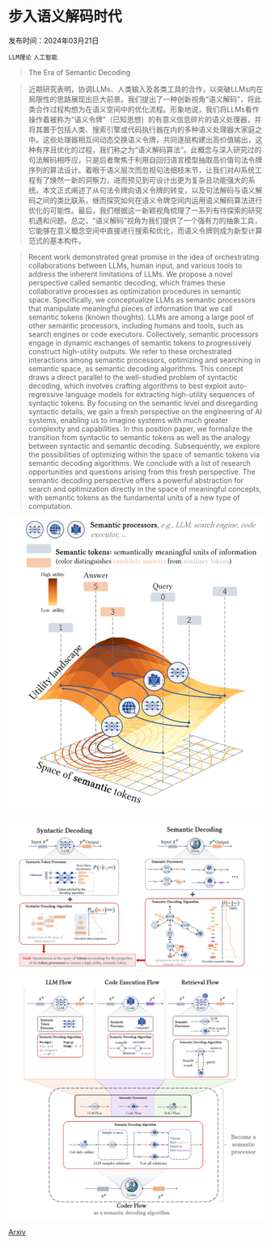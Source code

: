 # 步入语义解码时代

发布时间：2024年03月21日

`LLM理论` `人工智能`

> The Era of Semantic Decoding

> 近期研究表明，协调LLMs、人类输入及各类工具的合作，以突破LLMs内在局限性的思路展现出巨大前景。我们提出了一种创新视角“语义解码”，将此类合作过程构想为在语义空间中的优化流程。形象地说，我们将LLMs看作操作着被称为“语义令牌”（已知思想）的有意义信息碎片的语义处理器，并将其置于包括人类、搜索引擎或代码执行器在内的多种语义处理器大家庭之中。这些处理器相互间动态交换语义令牌，共同逐层构建出高价值输出，这种有序且优化的过程，我们称之为“语义解码算法”。此概念与深入研究过的句法解码相呼应，只是后者聚焦于利用自回归语言模型抽取高价值句法令牌序列的算法设计。着眼于语义层次而忽视句法细枝末节，让我们对AI系统工程有了焕然一新的洞察力，进而预见到可设计出更为复杂且功能强大的系统。本文正式阐述了从句法令牌向语义令牌的转变，以及句法解码与语义解码之间的类比联系，继而探究如何在语义令牌空间内运用语义解码算法进行优化的可能性。最后，我们根据这一新颖视角梳理了一系列有待探索的研究机遇和问题。总之，“语义解码”视角为我们提供了一个强有力的抽象工具，它能够在意义概念空间中直接进行搜索和优化，而语义令牌则成为新型计算范式的基本构件。

> Recent work demonstrated great promise in the idea of orchestrating collaborations between LLMs, human input, and various tools to address the inherent limitations of LLMs. We propose a novel perspective called semantic decoding, which frames these collaborative processes as optimization procedures in semantic space. Specifically, we conceptualize LLMs as semantic processors that manipulate meaningful pieces of information that we call semantic tokens (known thoughts). LLMs are among a large pool of other semantic processors, including humans and tools, such as search engines or code executors. Collectively, semantic processors engage in dynamic exchanges of semantic tokens to progressively construct high-utility outputs. We refer to these orchestrated interactions among semantic processors, optimizing and searching in semantic space, as semantic decoding algorithms. This concept draws a direct parallel to the well-studied problem of syntactic decoding, which involves crafting algorithms to best exploit auto-regressive language models for extracting high-utility sequences of syntactic tokens. By focusing on the semantic level and disregarding syntactic details, we gain a fresh perspective on the engineering of AI systems, enabling us to imagine systems with much greater complexity and capabilities. In this position paper, we formalize the transition from syntactic to semantic tokens as well as the analogy between syntactic and semantic decoding. Subsequently, we explore the possibilities of optimizing within the space of semantic tokens via semantic decoding algorithms. We conclude with a list of research opportunities and questions arising from this fresh perspective. The semantic decoding perspective offers a powerful abstraction for search and optimization directly in the space of meaningful concepts, with semantic tokens as the fundamental units of a new type of computation.

![步入语义解码时代](../../../paper_images/2403.14562/x1.png)

![步入语义解码时代](../../../paper_images/2403.14562/x2.png)

![步入语义解码时代](../../../paper_images/2403.14562/x3.png)

[Arxiv](https://arxiv.org/abs/2403.14562)